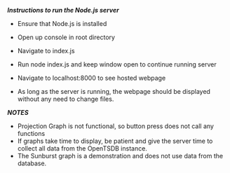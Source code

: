 ***Instructions to run the Node.js server***

- Ensure that Node.js is installed
- Open up console in root directory
- Navigate to index.js
- Run node index.js and keep window open to continue running server

- Navigate to localhost:8000 to see hosted webpage
- As long as the server is running, the webpage should be displayed without any need to change files.

***NOTES***

- Projection Graph is not functional, so button press does not call any functions
- If graphs take time to display, be patient and give the server time to collect all data from the OpenTSDB instance.
- The Sunburst graph is a demonstration and does not use data from the database.